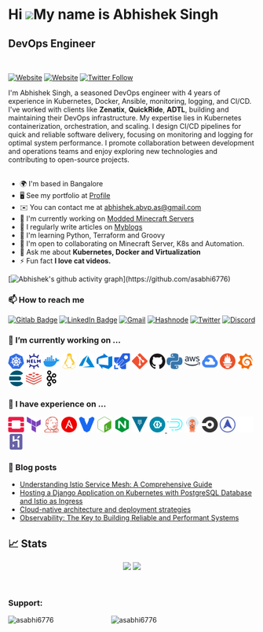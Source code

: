 Hi ![](https://user-images.githubusercontent.com/18350557/176309783-0785949b-9127-417c-8b55-ab5a4333674e.gif)My name is Abhishek Singh
======================================================================================================================================

DevOps Engineer
---------------
<br>

[![Website](https://img.shields.io/website?label=iamabhishek.me&style=for-the-badge&url=https%3A%2F%2Fiamabhishek.me)](https://www.iamabhishek.me)
[![Website](https://img.shields.io/website?label=opscribe.site&style=for-the-badge&url=https%3A%2F%2Fopscribe.site)](https://opscribe.site)
[![Twitter Follow](https://img.shields.io/twitter/follow/asabhi6776?color=1DA1F2&logo=twitter&style=for-the-badge)](https://twitter.com/intent/follow?original_referer=https%3A%2F%2Fgithub.com%2Fasabhi6776&screen_name=asabhi6776)


I'm Abhishek Singh, a seasoned DevOps engineer with 4 years of experience in Kubernetes, Docker, Ansible, monitoring, logging, and CI/CD. I've worked with clients like **Zenatix**, **QuickRide**, **ADTL**, building and maintaining their DevOps infrastructure. My expertise lies in Kubernetes containerization, orchestration, and scaling. I design CI/CD pipelines for quick and reliable software delivery, focusing on monitoring and logging for optimal system performance. I promote collaboration between development and operations teams and enjoy exploring new technologies and contributing to open-source projects.
<br>
<br>

*   🌍  I'm based in Bangalore
*   🖥️  See my portfolio at [Profile](http://iamabhishek.me)
*   ✉️   You can contact me at [abhishek.abvp.as@gmail.com](mailto:abhishek.abvp.as@gmail.com)
*   🚀  I'm currently working on [Modded Minecraft Servers](http://github.com/asabhi6776/minecraft_server.git)
*   📝  I regularly write articles on [Myblogs](https://opscribe.site)
*   🧠  I'm learning Python, Terraform and Groovy
*   🤝  I'm open to collaborating on Minecraft Server, K8s and Automation.
*   💬  Ask me about **Kubernetes, Docker and Virtualization**
*   ⚡  Fun fact **I love cat videos.**

[![Abhishek's github activity graph](https://github-readme-activity-graph.vercel.app/graph?username=asabhi6776&theme=github-compact&area=true&hide_border=true#gh-dark-mode-only")](https://github.com/asabhi6776)

### 📫 How to reach me
[![Gitlab Badge](https://img.shields.io/badge/GitLab-330F63?style=for-the-badge&logo=gitlab&logoColor=white)](https://gitlab.com/as_abhi6776)
[![LinkedIn Badge](https://img.shields.io/badge/LinkedIn-0077B5?style=for-the-badge&logo=linkedin&logoColor=white)](https://www.linkedin.com/in/abhishek-singh-16bb53143/)
[![Gmail](https://img.shields.io/badge/Gmail-D14836?style=for-the-badge&logo=gmail&logoColor=white)](mailto:abhishek.abvp.as@gmail.com)
[![Hashnode](https://img.shields.io/badge/Hashnode-2962FF?style=for-the-badge&logo=hashnode&logoColor=white)](https://opscribe.site)
[![Twitter](https://img.shields.io/badge/Twitter-1DA1F2?style=for-the-badge&logo=twitter&logoColor=white)](https://twitter.com/asabhi6776)
[![Discord](https://img.shields.io/badge/Discord-7289DA?style=for-the-badge&logo=discord&logoColor=white)](https://discord.gg/GphntxYBnW)

### 🔭 I’m currently working on ...

<a href="#"><img height="32" width="32" src="./images/kubernetes.svg" alt="Kubernetes" title="Kubernetes" /></a>
<a href="#"><img height="32" width="32" src="./images/helm.svg" alt="Helm" title="Helm" /></a>
<a href="#"><img height="32" width="32" src="./images/docker.svg" alt="Docker" title="Docker" /></a>
<a href="#"><img height="32" width="32" src="./images/linux.svg" alt="Linux" title="Linux" /></a>
<a href="#"><img height="32" width="32" src="./images/azure.svg" alt="Azure" title="Azure" /></a>
<a href="#"><img height="32" width="32" src="./images/azuredevops.svg" alt="AzureDevOps" title="AzureDevOps" /></a>
<a href="#"><img height="32" width="32" src="./images/azurepipelines.svg" alt="AzurePipeline" title="AzurePipeline" /></a>
<a href="#"><img height="32" width="32" src="./images/git.svg" alt="Git" title="Git" /></a>
<a href="#"><img height="32" width="32" src="./images/github.svg" alt="Github" title="Github" /></a>
<a href="#"><img height="32" width="32" src="./images/python.svg" alt="Python" title="Python" /></a>
<a href="#"><img height="32" width="32" src="./images/amazonaws.svg" alt="AWS" title="AWS" /></a>
<a href="#"><img height="32" width="32" src="./images/googlecloud.svg" alt="GCP" title="GCP" /></a>
<a href="#"><img height="32" width="32" src="./images/prometheus.svg" alt="Prometheus" title="Prometheus" /></a>
<a href="#"><img height="32" width="32" src="./images/grafana.svg" alt="Grafana" title="Grafana" /></a>
<a href="#"><img height="32" width="32" src="./images/elasticsearch.svg" alt="Elasticsearch" title="Elasticsearch" /></a>
<a href="#"><img height="32" width="32" src="./images/redis.svg" alt="Redis" title="Redis" /></a>
<a href="#"><img height="32" width="32" src="./images/apachekafka.svg" alt="Kafka" title="Kafka" /></a>

### 🌱 I have experience on ...

<a href="#"><img height="32" width="32" src="./images/openstack.svg" alt="Openstack" title="Openstack" /></a>
<a href="#"><img height="32" width="32" src="./images/terraform.svg" alt="Terraform" title="Terraform" /></a>
<a href="#"><img height="32" width="32" src="./images/jenkins.svg" alt="Jenkins" title="Jenkins" /></a>
<a href="#"><img height="32" width="32" src="./images/ansible.svg" alt="Ansible" title="Ansible" /></a>
<a href="#"><img height="32" width="32" src="./images/vagrant.svg" alt="Vagrant" title="Vagrant" /></a>
<a href="#"><img height="32" width="32" src="./images/gnubash.svg" alt="Bash" title="Bash" /></a>
<a href="#"><img height="32" width="32" src="./images/nginx.svg" alt="Nginx" title="Nginx" /></a>
<a href="#"><img height="32" width="32" src="./images/vault.svg" alt="Vault" title="Vault" /></a>
<a href="#"><img height="32" width="32" src="./images/keycloak.svg" alt="Keycloak" title= "Keycloak" /> </a>
<a href="#"><img height="32" width="32" src="./images/apachedruid.svg" alt="Druid" title="Druid" /></a>
<a href="#"><img height="32" width="32" src="./images/argocd.png" alt="ArgoCD" title="ArgoCD" /></a>
<a href="#"><img height="32" width="32" src="./images/Circleci.png" alt="CircleCI" title="CircleCI" /></a>
<a href="#"><img height="32" width="32" src="./images/metallb.png" alt="MetalLB" title="MetalLB" /></a>
<a href="#"><img height="32" width="32" src="./images/istio.png" alt="Istio" title="Istio" /></a>
<a href="#"><img height="32" width="32" src="./images/heroku-icon.svg" alt="Heroku" title="Heroku" /></a>
<!--<a href="#"><img height="32" width="32" src="./images/java.svg" alt="Java" title="Java" /></a>
<a href="#"><img height="32" width="32" src="./images/go.svg" alt="Golang" title="Golang" /></a>
<a href="#"><img height="32" width="32" src="./images/puppet.svg" alt="Puppet" title="Puppet" /></a>
<a href="#"><img height="32" width="32" src="./images/apachegroovy.svg" alt="Groovy" title="Groovy" /></a>
<a href="#"><img height="32" width="32" src="./images/ruby.svg" alt="Ruby" title="Ruby" /></a>
<a href="#"><img height="32" width="32" src="./images/react.svg" alt="ReactJS" title="ReactJS" /></a>-->

### :book: Blog posts
<!-- BLOG-POST-LIST:START -->
- [Understanding Istio Service Mesh: A Comprehensive Guide](https://opscribe.site/understanding-istio-service-mesh-a-comprehensive-guide)
- [Hosting a Django Application on Kubernetes with PostgreSQL Database and Istio as Ingress](https://opscribe.site/hosting-a-django-application-on-kubernetes-with-postgresql-database-and-istio-as-ingress)
- [Cloud-native architecture and deployment strategies](https://opscribe.site/cloud-native-architecture-and-deployment-strategies)
- [Observability: The Key to Building Reliable and Performant Systems](https://opscribe.site/observability-the-key-to-building-reliable-and-performant-systems)
<!-- BLOG-POST-LIST:END -->


## 📈 Stats
<p align="center">
	
  <img width="48%" src="https://github-readme-stats.vercel.app/api?username=asabhi6776&show_icons=true&theme=tokyonight" />
  <img width="48%" src="https://github-readme-streak-stats.herokuapp.com/?user=asabhi6776&theme=tokyonight" />
</p>


<br>

### Support:
<p><a href="https://www.buymeacoffee.com/asabhi6776"> <img align="left" src="https://cdn.buymeacoffee.com/buttons/v2/default-yellow.png" height="50" width="210" alt="asabhi6776" /></a><a href="https://ko-fi.com/asabhi6776"> <img align="left" src="https://cdn.ko-fi.com/cdn/kofi3.png?v=3" height="50" width="210" alt="asabhi6776" /></a></p>
